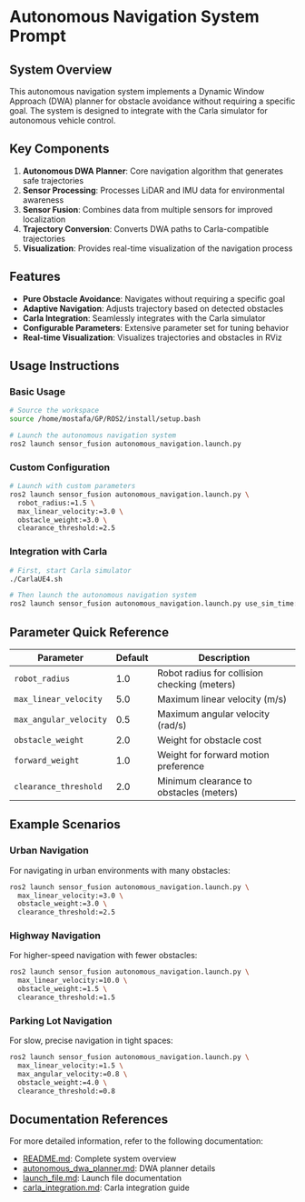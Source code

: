 # Autonomous Navigation System Prompt

## System Overview

This autonomous navigation system implements a Dynamic Window Approach (DWA) planner for obstacle avoidance without requiring a specific goal. The system is designed to integrate with the Carla simulator for autonomous vehicle control.

## Key Components

1. **Autonomous DWA Planner**: Core navigation algorithm that generates safe trajectories
2. **Sensor Processing**: Processes LiDAR and IMU data for environmental awareness
3. **Sensor Fusion**: Combines data from multiple sensors for improved localization
4. **Trajectory Conversion**: Converts DWA paths to Carla-compatible trajectories
5. **Visualization**: Provides real-time visualization of the navigation process

## Features

- **Pure Obstacle Avoidance**: Navigates without requiring a specific goal
- **Adaptive Navigation**: Adjusts trajectory based on detected obstacles
- **Carla Integration**: Seamlessly integrates with the Carla simulator
- **Configurable Parameters**: Extensive parameter set for tuning behavior
- **Real-time Visualization**: Visualizes trajectories and obstacles in RViz

## Usage Instructions

### Basic Usage

```bash
# Source the workspace
source /home/mostafa/GP/ROS2/install/setup.bash

# Launch the autonomous navigation system
ros2 launch sensor_fusion autonomous_navigation.launch.py
```

### Custom Configuration

```bash
# Launch with custom parameters
ros2 launch sensor_fusion autonomous_navigation.launch.py \
  robot_radius:=1.5 \
  max_linear_velocity:=3.0 \
  obstacle_weight:=3.0 \
  clearance_threshold:=2.5
```

### Integration with Carla

```bash
# First, start Carla simulator
./CarlaUE4.sh

# Then launch the autonomous navigation system
ros2 launch sensor_fusion autonomous_navigation.launch.py use_sim_time:=true
```

## Parameter Quick Reference

| Parameter | Default | Description |
|-----------|---------|-------------|
| `robot_radius` | 1.0 | Robot radius for collision checking (meters) |
| `max_linear_velocity` | 5.0 | Maximum linear velocity (m/s) |
| `max_angular_velocity` | 0.5 | Maximum angular velocity (rad/s) |
| `obstacle_weight` | 2.0 | Weight for obstacle cost |
| `forward_weight` | 1.0 | Weight for forward motion preference |
| `clearance_threshold` | 2.0 | Minimum clearance to obstacles (meters) |

## Example Scenarios

### Urban Navigation

For navigating in urban environments with many obstacles:

```bash
ros2 launch sensor_fusion autonomous_navigation.launch.py \
  max_linear_velocity:=3.0 \
  obstacle_weight:=3.0 \
  clearance_threshold:=2.5
```

### Highway Navigation

For higher-speed navigation with fewer obstacles:

```bash
ros2 launch sensor_fusion autonomous_navigation.launch.py \
  max_linear_velocity:=10.0 \
  obstacle_weight:=1.5 \
  clearance_threshold:=1.5
```

### Parking Lot Navigation

For slow, precise navigation in tight spaces:

```bash
ros2 launch sensor_fusion autonomous_navigation.launch.py \
  max_linear_velocity:=1.5 \
  max_angular_velocity:=0.8 \
  obstacle_weight:=4.0 \
  clearance_threshold:=0.8
```

## Documentation References

For more detailed information, refer to the following documentation:

- [README.md](README.md): Complete system overview
- [autonomous_dwa_planner.md](autonomous_dwa_planner.md): DWA planner details
- [launch_file.md](launch_file.md): Launch file documentation
- [carla_integration.md](carla_integration.md): Carla integration guide
